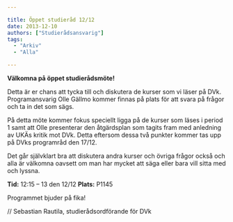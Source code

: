 ```yaml
---

title: Öppet studieråd 12/12
date: 2013-12-10
authors: ["Studierådsansvarig"]
tags:
  - "Arkiv"
  - "Alla"

---
```


**Välkomna på öppet studierådsmöte!**

Detta är er chans att tycka till och diskutera de kurser som vi läser på
DVk. Programansvarig Olle Gällmo kommer finnas på plats för att svara på
frågor och ta in det som sägs.

På detta möte kommer fokus speciellt ligga på de kurser som läses i
period 1 samt att Olle presenterar den åtgärdsplan som tagits fram med
anledning av UKÄs kritik mot DVk. Detta eftersom dessa två punkter
kommer tas upp på DVks programråd den 17/12.

Det går självklart bra att diskutera andra kurser och övriga frågor
också och alla är välkomna oavsett om man har mycket att säga eller bara
vill sitta med och lyssna.

 **Tid:** 12:15 – 13 den 12/12
 **Plats:** P1145

Programmet bjuder på fika!

// Sebastian Rautila, studierådsordförande för DVk
